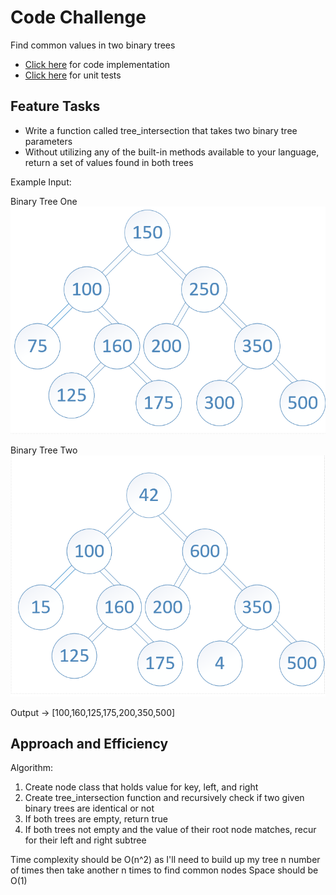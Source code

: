 # Code Challenge

Find common values in two binary trees

- [Click here](./tree_intersection.py) for code implementation
- [Click here](../tests/test_tree_intersection.py) for unit tests

## Feature Tasks

- Write a function called tree_intersection that takes two binary tree parameters
- Without utilizing any of the built-in methods available to your language, return a set of values found in both trees

Example Input:

Binary Tree One
![bt1](./img/BT1.png)

Binary Tree Two
![bt2](./img/BT2.png)

Output -> [100,160,125,175,200,350,500]

## Approach and Efficiency
Algorithm:

1. Create node class that holds value for key, left, and right
2. Create tree_intersection function and recursively check if two given binary trees are identical or not
3. If both trees are empty, return true
4. If both trees not empty and the value of their root node matches, recur for their left and right subtree

Time complexity should be O(n^2) as I'll need to build up my tree n number of times then take another n times to find common nodes
Space should be O(1)



